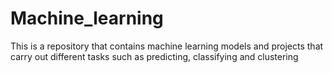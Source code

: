 # Machine_learning
This is a repository that contains machine learning models and projects that carry out different tasks such as predicting, classifying and clustering
